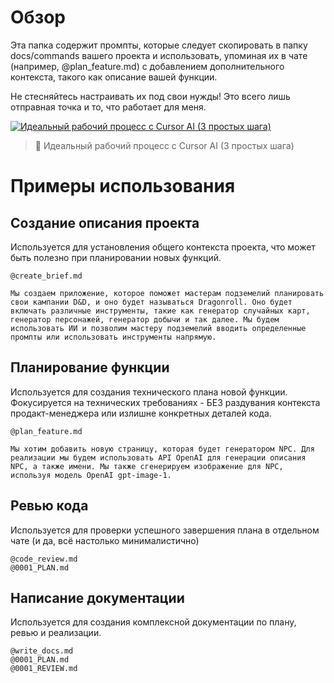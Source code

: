 # Обзор
Эта папка содержит промпты, которые следует скопировать в папку docs/commands вашего проекта и использовать, упоминая их в чате (например, @plan_feature.md) с добавлением дополнительного контекста, такого как описание вашей функции.

Не стесняйтесь настраивать их под свои нужды! Это всего лишь отправная точка и то, что работает для меня.

[![Идеальный рабочий процесс с Cursor AI (3 простых шага)](https://img.youtube.com/vi/Jem2yqhXFaU/0.jpg)](https://youtu.be/Jem2yqhXFaU)
> 🎥 Идеальный рабочий процесс с Cursor AI (3 простых шага)

# Примеры использования
## Создание описания проекта
Используется для установления общего контекста проекта, что может быть полезно при планировании новых функций.
```
@create_brief.md 

Мы создаем приложение, которое поможет мастерам подземелий планировать свои кампании D&D, и оно будет называться Dragonroll. Оно будет включать различные инструменты, такие как генератор случайных карт, генератор персонажей, генератор добычи и так далее. Мы будем использовать ИИ и позволим мастеру подземелий вводить определенные промпты или использовать инструменты напрямую.
```

## Планирование функции
Используется для создания технического плана новой функции. Фокусируется на технических требованиях - БЕЗ раздувания контекста продакт-менеджера или излишне конкретных деталей кода.
```
@plan_feature.md 

Мы хотим добавить новую страницу, которая будет генератором NPC. Для реализации мы будем использовать API OpenAI для генерации описания NPC, а также имени. Мы также сгенерируем изображение для NPC, используя модель OpenAI gpt-image-1.
```

## Ревью кода
Используется для проверки успешного завершения плана в отдельном чате (и да, всё настолько минималистично)
```
@code_review.md
@0001_PLAN.md
```

## Написание документации
Используется для создания комплексной документации по плану, ревью и реализации.
```
@write_docs.md
@0001_PLAN.md
@0001_REVIEW.md
```